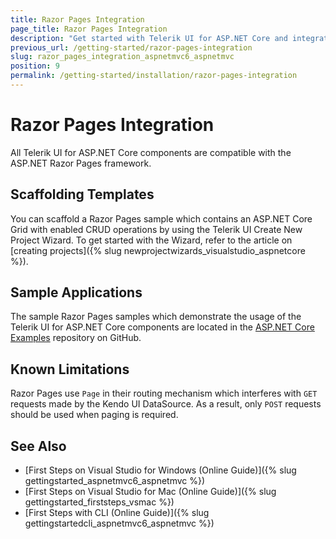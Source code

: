 ```yaml
---
title: Razor Pages Integration
page_title: Razor Pages Integration
description: "Get started with Telerik UI for ASP.NET Core and integrate Razor Pages with Progress Telerik UI for ASP.NET Core (aka MVC 6 or ASP.NET Core MVC)."
previous_url: /getting-started/razor-pages-integration
slug: razor_pages_integration_aspnetmvc6_aspnetmvc
position: 9
permalink: /getting-started/installation/razor-pages-integration
---
```


# Razor Pages Integration

All Telerik UI for ASP.NET Core components are compatible with the ASP.NET Razor Pages framework.

## Scaffolding Templates

You can scaffold a Razor Pages sample which contains an ASP.NET Core Grid with enabled CRUD operations by using the Telerik UI Create New Project Wizard. To get started with the Wizard, refer to the article on [creating projects]({% slug newprojectwizards_visualstudio_aspnetcore %}).

## Sample Applications

The sample Razor Pages samples which demonstrate the usage of the Telerik UI for ASP.NET Core components are located in the [ASP.NET Core Examples](https://github.com/telerik/ui-for-aspnet-core-examples) repository on GitHub.

## Known Limitations

Razor Pages use `Page` in their routing mechanism which interferes with `GET` requests made by the Kendo UI DataSource. As a result, only `POST` requests should be used when paging is required.

## See Also

* [First Steps on Visual Studio for Windows (Online Guide)]({% slug gettingstarted_aspnetmvc6_aspnetmvc %})
* [First Steps on Visual Studio for Mac (Online Guide)]({% slug gettingstarted_firststeps_vsmac %})
* [First Steps with CLI (Online Guide)]({% slug gettingstartedcli_aspnetmvc6_aspnetmvc %})
